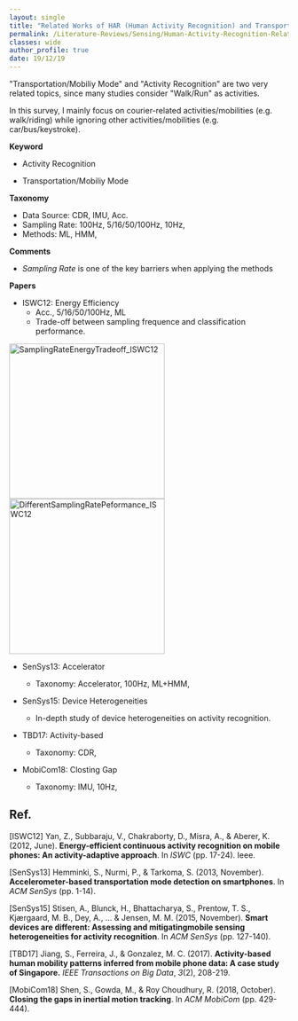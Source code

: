 ```yaml
---
layout: single
title: "Related Works of HAR (Human Activity Recognition) and Transportation Mode"
permalink: /Literature-Reviews/Sensing/Human-Activity-Recognition-Related-Works/
classes: wide
author_profile: true
date: 19/12/19
---
```


"Transportation/Mobiliy Mode" and "Activity Recognition" are two very related topics, since many studies consider "Walk/Run" as activities.

In this survey, I mainly focus on courier-related activities/mobilities (e.g. walk/riding) while ignoring other activities/mobilities (e.g. car/bus/keystroke).

**Keyword**

* Activity Recognition

* Transportation/Mobiliy Mode


**Taxonomy**

* Data Source: CDR, IMU, Acc.
* Sampling Rate: 100Hz, 5/16/50/100Hz, 10Hz, 
* Methods: ML, HMM, 

**Comments**

* *Sampling Rate* is one of the key barriers when applying the methods

**Papers**

* ISWC12: Energy Efficiency
  * Acc., 5/16/50/100Hz, ML
  * Trade-off between sampling frequence and classification performance.
<p>
  <img 
       src="/Literature-Reviews/Localization/figures/SamplingRateEnergyTradeoff_ISWC12.png"
       alt="SamplingRateEnergyTradeoff_ISWC12" 
       class="align-center"
       style="height: 20em;" >
  <img 
       src="/Literature-Reviews/Localization/figures/DifferentSamplingRatePeformance_ISWC12.png"  
       alt="DifferentSamplingRatePeformance_ISWC12"
       class="align-center"
       style="height: 20em;" >
</p>

* SenSys13: Accelerator
  * Taxonomy: Accelerator, 100Hz, ML+HMM, 

* SenSys15: Device Heterogeneities
  * In-depth study of device heterogeneities on activity recognition.

* TBD17: Activity-based
  * Taxonomy: CDR, 

* MobiCom18: Closting Gap
  * Taxonomy: IMU, 10Hz, 

##  Ref.

[ISWC12] Yan, Z., Subbaraju, V., Chakraborty, D., Misra, A., & Aberer, K. (2012, June). **Energy-efficient continuous activity recognition on mobile phones: An activity-adaptive approach**. In *ISWC* (pp. 17-24). Ieee.

[SenSys13] Hemminki, S., Nurmi, P., & Tarkoma, S. (2013, November). **Accelerometer-based transportation mode detection on smartphones**. In *ACM SenSys* (pp. 1-14).

[SenSys15] Stisen, A., Blunck, H., Bhattacharya, S., Prentow, T. S., Kjærgaard, M. B., Dey, A., ... & Jensen, M. M. (2015, November). **Smart devices are different: Assessing and mitigatingmobile sensing heterogeneities for activity recognition**. In *ACM SenSys* (pp. 127-140).

[TBD17] Jiang, S., Ferreira, J., & Gonzalez, M. C. (2017). **Activity-based human mobility patterns inferred from mobile phone data: A case study of Singapore.** *IEEE Transactions on Big Data*, *3*(2), 208-219.

[MobiCom18] Shen, S., Gowda, M., & Roy Choudhury, R. (2018, October). **Closing the gaps in inertial motion tracking**. In *ACM MobiCom* (pp. 429-444).